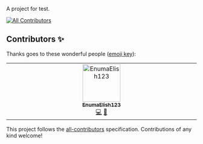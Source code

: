 A project for test.
<!-- ALL-CONTRIBUTORS-BADGE:START - Do not remove or modify this section -->
[![All Contributors](https://img.shields.io/badge/all_contributors-1-orange.svg?style=flat-square)](#contributors-)
<!-- ALL-CONTRIBUTORS-BADGE:END -->

## Contributors ✨

Thanks goes to these wonderful people ([emoji key](https://allcontributors.org/docs/en/emoji-key)):

<!-- ALL-CONTRIBUTORS-LIST:START - Do not remove or modify this section -->
<!-- prettier-ignore-start -->
<!-- markdownlint-disable -->
<table>
  <tbody>
    <tr>
      <td align="center" valign="top" width="14.28%"><a href="https://github.com/EnumaElish123"><img src="https://avatars.githubusercontent.com/u/129145075?v=4?s=100" width="100px;" alt="EnumaElish123"/><br /><sub><b>EnumaElish123</b></sub></a><br /><a href="https://github.com/EnumaElish123/pic/commits?author=EnumaElish123" title="Code">💻</a> <a href="#design-EnumaElish123" title="Design">🎨</a></td>
    </tr>
  </tbody>
</table>

<!-- markdownlint-restore -->
<!-- prettier-ignore-end -->

<!-- ALL-CONTRIBUTORS-LIST:END -->

This project follows the [all-contributors](https://github.com/all-contributors/all-contributors) specification. Contributions of any kind welcome!
